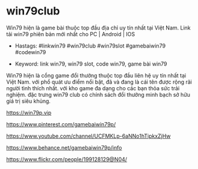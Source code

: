 # win79club


Win79 hiện là game bài thuộc top đầu địa chỉ uy tín nhất tại Việt Nam. Link tải win79 phiên bản mới nhất cho PC | Android | IOS

- Hastags: #linkwin79 #win79club #win79slot #gamebaiwin79 #codewin79

- Keyword: link win79, win79 slot, code win79, game bài win79

Win79 hiện là cổng game đổi thưởng thuộc top đầu liên hệ uy tín nhất tại Việt Nam. với phổ quát ưu điểm nổi bật, đã và đang là cái tên được rộng rãi người tình thích nhất. với kho game đa dạng cho các bạn thỏa sức trải nghiệm. đặc trưng win79 club có chính sách đổi thưởng minh bạch sở hữu giá trị siêu khủng.

https://win79p.vip

https://www.pinterest.com/gamebaiwin79p/

https://www.youtube.com/channel/UCFMKLp-6aNNo1hTipkxZjHw

https://www.behance.net/gamebaiwin79p/info

https://www.flickr.com/people/199128129@N04/
